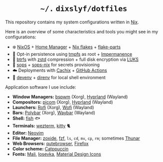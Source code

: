 # <h1 align="center">`~/.` `dixslyf/dotfiles`</h1>

This repository contains my system configurations written in [Nix](https://nixos.org/).

Here is an overview of some characteristics and tools you might see in my configurations:
* :snowflake: [NixOS](https://nixos.org/) + [Home Manager](https://github.com/nix-community/home-manager) + [Nix flakes](https://www.tweag.io/blog/2020-05-25-flakes/) + [flake-parts](https://github.com/hercules-ci/flake-parts)
* :floppy_disk: Opt-in persistence using [tmpfs](https://en.wikipedia.org/wiki/Tmpfs) as root + [Impermanence](https://github.com/nix-community/impermanence)
* :minidisc: [btrfs](https://btrfs.readthedocs.io/en/latest/Introduction.html) with [zstd](https://en.wikipedia.org/wiki/Zstd) compression + full disk encryption via [LUKS](https://en.wikipedia.org/wiki/Linux_Unified_Key_Setup)
* :key: [sops](https://github.com/mozilla/sops) + [sops-nix](https://github.com/Mic92/sops-nix) for secrets provisioning
* :cloud: Deployments with [Cachix](https://www.cachix.org/) + [GitHub Actions](https://docs.github.com/en/actions)
* :office: [devenv](https://devenv.sh/) + [direnv](https://direnv.net/) for local shell environment

Application software I use include:
* **Window Managers:** [bspwm](https://github.com/baskerville/bspwm) (Xorg), [Hyprland](https://github.com/hyprwm/Hyprland) (Wayland)
* **Compositors:** [picom](https://github.com/yshui/picom) (Xorg), [Hyprland](https://github.com/hyprwm/Hyprland) (Wayland)
* **Launchers:** [Rofi](https://github.com/davatorium/rofi) (Xorg), [Wofi](https://hg.sr.ht/~scoopta/wofi) (Wayland)
* **Bars:** [Polybar](https://github.com/polybar/polybar) (Xorg), [Waybar](https://github.com/Alexays/Waybar) (Wayland)
* **Shell:** [fish](https://github.com/fish-shell/fish-shell) :fish:
* **Terminals:** [wezterm](https://github.com/wez/wezterm), [kitty](https://github.com/kovidgoyal/kitty) :cat2:
* **Editor:** [Neovim](https://github.com/neovim/neovim)
* **File Manager:** [zoxide](https://github.com/ajeetdsouza/zoxide), [fzf](https://github.com/junegunn/fzf), `ls`, `cd`, `mv`, `cp`, `rm`; sometimes [Thunar](https://gitlab.xfce.org/xfce/thunar)
* **Web Browsers:** [qutebrowser](https://github.com/qutebrowser/qutebrowser), [Firefox](https://www.mozilla.org/en-US/firefox/browsers/)
* **Color scheme:** [Catppuccin](https://github.com/catppuccin/catppuccin)
* **Fonts:** [Mali](https://fonts.google.com/specimen/Mali), [Iosevka](https://github.com/be5invis/Iosevka), [Material Design Icons](https://github.com/Templarian/MaterialDesign)
